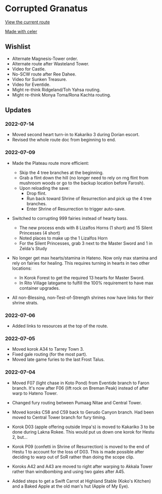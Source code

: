 # Corrupted Granatus

[View the current route](https://celer.itntpiston.app/#/gh/taoplusplus/granatus.theglitch)

[Made with celer](https://github.com/iTNTPiston/celer)

## Wishlist

- Alternate Magnesis-Tower order.
- Alternate route after Wasteland Tower.
- Video for Castle.
- No-SCW route after Ree Dahee.
- Video for Sunken Treasure.
- Video for Eventide.
- Might re-think Ridgeland/Toh Yahsa routing.
- Might re-think Monya Toma/Rona Kachta routing.

## Updates

### 2022-07-14

- Moved second heart turn-in to Kakariko 3 during Dorian escort.
- Revised the whole route doc from beginning to end.

### 2022-07-09

- Made the Plateau route more efficient:
	- Skip the 4 tree branches at the beginning.
	- Grab a flint down the hill (no longer need to rely on rng flint from mushroom woods or go to the backup location before Farosh).
	- Upon reloading the save:
		- Drop flint.
		- Run back toward Shrine of Resurrection and pick up the 4 tree branches.
		- Enter Shrine of Resurrection to trigger auto-save.

- Switched to corrupting 999 fairies instead of hearty bass.
	- The new process ends with 8 Lizalfos Horns (1 short) and 15 Silent Princesses (4 short)
	- Noted places to make up the 1 Lizalfos Horn
	- For the Silent Princesses, grab 3 next to the Master Sword and 1 in Zelda's Study

- No longer get max hearts/stamina in Hateno. Now only max stamina and rely on fairies for healing. This requires turning in hearts in two other locations:
	- In Korok Forest to get the required 13 hearts for Master Sword.
	- In Rito Village lategame to fulfill the 100% requirement to have max container upgrades.

- All non-Blessing, non-Test-of-Strength shrines now have links for their shrine strats.

### 2022-07-06

- Added links to resources at the top of the route.

### 2022-07-05

- Moved korok A34 to Tarrey Town 3.
- Fixed gale routing (for the most part).
- Moved late game furies to the last Frost Talus.

### 2022-07-04

- Moved F07 (light chase in Koto Pond) from Eventide branch to Faron branch. It's now after F06 (lift rock on Breman Peak) instead of after warp to Hateno Tower.

- Changed fury routing between Pumaag Nitae and Central Tower.

- Moved koroks C58 and C59 back to Gerudo Canyon branch. Had been moved to Central Tower branch for fury timing.

- Korok D03 (apple offering outside Impa's) is moved to Kakariko 3 to be done during Lakna Rokee. This would put us down one korok for Hestu 2, but...

- Korok P09 (confetti in Shrine of Resurrection) is moved to the end of Hestu 1 to account for the loss of D03. This is made possible after deciding to warp out of SoR rather than doing the scope clip.

- Koroks A42 and A43 are moved to right after warping to Akkala Tower rather than windbombing and using two gales after A45.

- Added steps to get a Swift Carrot at Highland Stable (Koko's Kitchen) and a Baked Apple at the old man's hut (Apple of My Eye).